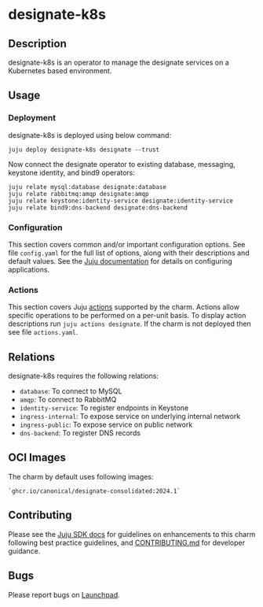 # designate-k8s

## Description

designate-k8s is an operator to manage the designate services on a Kubernetes based environment.

## Usage

### Deployment

designate-k8s is deployed using below command:

    juju deploy designate-k8s designate --trust

Now connect the designate operator to existing database,
messaging, keystone identity, and bind9 operators:

    juju relate mysql:database designate:database
    juju relate rabbitmq:amqp designate:amqp
    juju relate keystone:identity-service designate:identity-service
    juju relate bind9:dns-backend designate:dns-backend

### Configuration

This section covers common and/or important configuration options. See file
`config.yaml` for the full list of options, along with their descriptions and
default values. See the [Juju documentation][juju-docs-config-apps] for details
on configuring applications.

### Actions

This section covers Juju [actions][juju-docs-actions] supported by the charm.
Actions allow specific operations to be performed on a per-unit basis. To
display action descriptions run `juju actions designate`. If the charm is not
deployed then see file `actions.yaml`.

## Relations

designate-k8s requires the following relations:

- `database`: To connect to MySQL
- `amqp`: To connect to RabbitMQ
- `identity-service`: To register endpoints in Keystone
- `ingress-internal`: To expose service on underlying internal network
- `ingress-public`: To expose service on public network
- `dns-backend`: To register DNS records

## OCI Images

The charm by default uses following images:

    `ghcr.io/canonical/designate-consolidated:2024.1`

## Contributing

Please see the [Juju SDK docs](https://juju.is/docs/sdk) for guidelines
on enhancements to this charm following best practice guidelines, and
[CONTRIBUTING.md](contributors-guide) for developer guidance.

## Bugs

Please report bugs on [Launchpad][lp-bugs-charm-designate-k8s].

<!-- LINKS -->

[contributors-guide]: https://opendev.org/openstack/charm-designate-k8s/src/branch/main/CONTRIBUTING.md
[juju-docs-actions]: https://jaas.ai/docs/actions
[juju-docs-config-apps]: https://juju.is/docs/configuring-applications
[lp-bugs-charm-designate-k8s]: https://bugs.launchpad.net/charm-designate-k8s/+filebug
